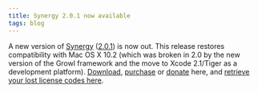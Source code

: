 ```yaml
---
title: Synergy 2.0.1 now available
tags: blog
---
```


A new version of [Synergy](http://wincent.dev/a/products/synergy-classic/) ([2.0.1](http://wincent.dev/a/products/synergy-classic/history/#2.0.1)) is now out. This release restores compatibility with Mac OS X 10.2 (which was broken in 2.0 by the new version of the Growl framework and the move to Xcode 2.1/Tiger as a development platform). [Download](http://wincent.dev/download.php?item=Synergy.dmg), [purchase](https://wincent.dev/a/products/synergy-classic/purchase/) or [donate](https://wincent.dev/a/products/synergy-classic/donate/) here, and [retrieve your lost license codes here](https://wincent.dev/a/support/registration/).
